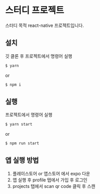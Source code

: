 # 스터디 프로젝트

스터디 목적 react-native 프로젝트입니다.

## 설치
깃 클론 후 프로젝트에서 명령어 실행
```bash
$ yarn
```
or
```bash
$ npm i
```

## 실행
프로젝트에서 명령어 실행
```bash
$ yarn start
```
or
```bash
$ npm run start
```

## 앱 실행 방법

1. 플레이스토어 or 앱스토어 에서 expo 다운
2. 앱 실행 후 profile 탭에서 가입 후 로그인
3. projects 탭에서 scan qr code 클릭 후 스캔
